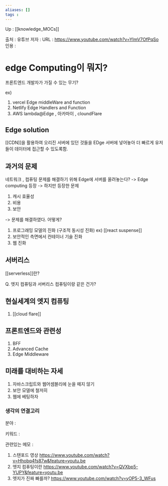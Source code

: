 ```yaml
---
aliases: []
tags : 
---
```

Up : [[knowledge_MOCs]]

출처 : 유튜브 
저자 :
URL : https://www.youtube.com/watch?v=YImV7OfPqSo
인용 : 

# edge Computing이 뭐지? 

프론트엔드 개발자가 가질 수 있는 무기? 




ex)
1. vercel Edge middleWare and function 
2. Netlify Edge Handlers and Function 
3. AWS lambda@Edge , 아카마이 , cloundFlare

## Edge solution 
[[CDN]]을 활용하여 오리진 서버에 있던 것들을 EDge 서버에 넣어놓아 더 빠르게 유저들이 데이터에 접근할 수 있도록함. 

## 과거의 문제 
네트워크 , 컴퓨팅 문제를 해결하기 위해 Edge에 서버를 올려놓는다?
-> Edge computing 등장
-> 하지만 등장한 문제
1. 캐시 효율성
2. 비용 
3. 보안

-> 문제를 해결하였다.
어떻게? 
1. 프로그래밍 모델의 진화 (구조적 동시성 진화) ex) [[react suspense]]
2. 보안적인 측면에서 컨테이너 기술 진화
3. 웹 진화 



## 서버리스
[[serverless]]란? 


Q. 엣지 컴퓨팅과 서버리스 컴퓨팅이랑 같은 건가?  



## 현실세계의 엣지 컴퓨팅
1. [[cloud flare]]


## 프론트엔드와 관련성 
1. BFF 
2. Advanced Cache
3. Edge Middleware



## 미래를 대비하는 자세
1. 자바스크립트와 웹어셈블리에 눈을 떼지 않기
2. 보안 모델에 철저히 
3. 웹에 베팅하자 




### 생각의 연결고리
분야 :

키워드 :

관련있는 메모 :
1. 스탠포드 영상 https://www.youtube.com/watch?v=Hhobq4fs87w&feature=youtu.be
2. 엣지 컴퓨팅이란 https://www.youtube.com/watch?v=QVXbp5-YUPY&feature=youtu.be
3. 엣지가 진짜 빠를까? https://www.youtube.com/watch?v=yOP5-3_WFus
